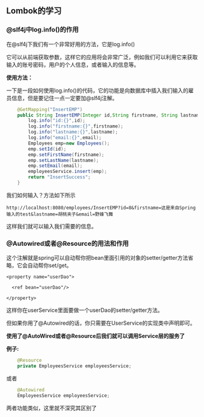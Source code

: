 ## Lombok的学习

### @slf4j中log.info()的作用

在@slf4j下我们有一个非常好用的方法，它是log.info()

它可以从前端获取参数，这样它的应用将会非常广泛，例如我们可以利用它来获取输入的账号密码，用户的个人信息，或者输入的信息等。

**使用方法：**

一下是一段如何使用log.info()的代码，它的功能是向数据库中插入我们输入的雇员信息，但是要记住一点一定要加@slf4j注解。

```java
    @GetMapping("InsertEMP")
    public String InsertEMP(Integer id,String firstname, String lastname,String email){
        log.info("id:{}",id);
        log.info("firstname:{}",firstname);
        log.info("lastname:{}",lastname);
        log.info("email:{}",email);
        Employees emp=new Employees();
        emp.setId(id);
        emp.setFirstName(firstname);
        emp.setLastName(lastname);
        emp.setEmail(email);
        employeesService.insert(emp);
        return "InsertSuccess";
    }
```

我们如何输入？方法如下所示

```url
http://localhost:8080/employees/InsertEMP?id=8&firstname=这是来自Spring输入的test&lastname=胡桃夹子&email=野蜂飞舞
```

这样我们就可以输入我们需要的信息。

### @Autowired或者@Resource的用法和作用


这个注解就是spring可以自动帮你把bean里面引用的对象的setter/getter方法省略，它会自动帮你set/get。

<bean id="userDao" class="..."/>

<bean id="userService" class="...">

    <property name="userDao">
    
      <ref bean="userDao"/>
    
    </property>

</bean>

这样你在userService里面要做一个userDao的setter/getter方法。

但如果你用了@Autowired的话，你只需要在UserService的实现类中声明即可。

**使用了@AutoWired或者@Resource后我们就可以调用Service层的服务了**

**例子:**

```java
    @Resource
    private EmployeesService employeesService;
```

或者

```java
    @Autowired
    EmployeesService employeesService;
```

两者功能类似，这里就不深究其区别了
